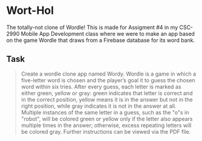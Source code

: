 <h1>
  Wort-Hol
</h1>
<p>
  The totally-not clone of Wordle! This is made for Assigment #4 in my CSC-2990 Mobile App Development class where we were to make an app based on the game Wordle that draws from a Firebase database for its word bank.
</p>

<h2>
  Task
</h2>

> Create a wordle clone app named Wordy. Wordle is a game in which a five-letter word is chosen and the
player’s goal it to guess the chosen word within six tries. After every guess, each letter is marked as either
green, yellow or gray: green indicates that letter is correct and in the correct position, yellow means it is in
the answer but not in the right position, while gray indicates it is not in the answer at all. Multiple instances
of the same letter in a guess, such as the "o"s in "robot", will be colored green or yellow only if the letter
also appears multiple times in the answer; otherwise, excess repeating letters will be colored gray. Further instructions
can be viewed via the PDF file.
